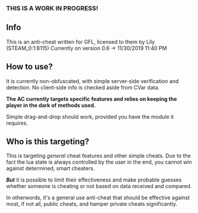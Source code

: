 ### THIS IS A WORK IN PROGRESS!

## Info
This is an anti-cheat written for GFL, licensed to them by Lily (STEAM_0:1:8115)
Currently on version 0.6 -> 11/30/2019 11:40 PM

## How to use?

It is currently non-obfuscated, with simple server-side verification and detection. No client-side info is checked aside from CVar data.

**The AC currently targets specific features and relies on keeping the player in the dark of methods used.**

Simple drag-and-drop should work, provided you have the module it requires.

## Who is this targeting?

This is targeting *general* cheat features and other simple cheats. 
Due to the fact the lua state is always controlled by the user in the end, you cannot win against determined, smart cheaters.

***But*** it is possible to limit their effectiveness and make probable guesses whether someone is cheating or not based on data received and compared.

In otherwords, it's a general use anti-cheat that should be effective against most, if not all, public cheats, and hamper private cheats significantly.